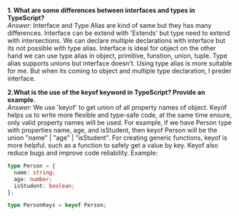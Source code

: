 **1. What are some differences between interfaces and types in TypeScript?** </br>
*Answer:* Interface and Type Alias are kind of same but they has many differences. Interface can be extend with 'Extends' but type need to extend with intersections. We can declare multiple declarations with interface but its not possible with type alias. Interface is ideal for object on the other hand we can use type alias in object, primitive, funstion, union, tuple. Type alias supports unions but interface doesn't. Using type alias is more suitable for me. But when its coming to object and multiple type declaration, I preder interface. </br>

**2.What is the use of the keyof keyword in TypeScript? Provide an example.** </br>
*Answer:* We use 'keyof' to get union of all property names of object. Keyof helps us to write more flexible and type-safe code, at the same time ensure, only valid property names will be used. For example, if we have Person type with properties name, age, and isStudent, then keyof Person will be the union "name" | "age" | "isStudent". For creating generic functions, keyof is more helpful. such as a function to safely get a value by key. Keyof also reduce bugs and improve code reliability. Example: 

```ts
type Person = {
  name: string;
  age: number;
  isStudent: boolean;
};

type PersonKeys = keyof Person;
```